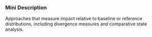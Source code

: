 ### Mini Description

Approaches that measure impact relative to baseline or reference distributions, including divergence measures and comparative state analysis.
